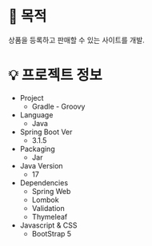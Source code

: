 # 🎯 목적
상품을 등록하고 판매할 수 있는 사이트를 개발.

# 💡 프로젝트 정보
* Project
  * Gradle - Groovy
* Language
  * Java
* Spring Boot Ver
  * 3.1.5
* Packaging
  * Jar
* Java Version
  * 17
* Dependencies
  * Spring Web
  * Lombok
  * Validation
  * Thymeleaf
* Javascript & CSS
  * BootStrap 5